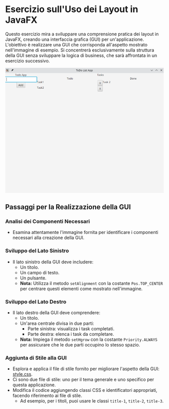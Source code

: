 
# Esercizio sull'Uso dei Layout in JavaFX

Questo esercizio mira a sviluppare una comprensione pratica dei layout in JavaFX, creando una interfaccia grafica (GUI) per un'applicazione. L'obiettivo è realizzare una GUI che corrisponda all'aspetto mostrato nell'immagine di esempio. Si concentrerà esclusivamente sulla struttura della GUI senza sviluppare la logica di business, che sarà affrontata in un esercizio successivo.

![GUI Layout Example](./without-style.png)

## Passaggi per la Realizzazione della GUI

### Analisi dei Componenti Necessari
- Esamina attentamente l'immagine fornita per identificare i componenti necessari alla creazione della GUI.

### Sviluppo del Lato Sinistro
- Il lato sinistro della GUI deve includere:
  - Un titolo.
  - Un campo di testo.
  - Un pulsante.
  - **Nota:** Utilizza il metodo `setAlignment` con la costante `Pos.TOP_CENTER` per centrare questi elementi come mostrato nell'immagine.

### Sviluppo del Lato Destro
- Il lato destro della GUI deve comprendere:
  - Un titolo.
  - Un'area centrale divisa in due parti:
    - Parte sinistra: visualizza i task completati.
    - Parte destra: elenca i task da completare.
  - **Nota:** Impiega il metodo `setHgrow` con la costante `Priority.ALWAYS` per assicurare che le due parti occupino lo stesso spazio.

### Aggiunta di Stile alla GUI
- Esplora e applica il file di stile fornito per migliorare l'aspetto della GUI: [style.css](./without-style.png).
- Ci sono due file di stile: uno per il tema generale e uno specifico per questa applicazione.
- Modifica il codice aggiungendo classi CSS e identificatori appropriati, facendo riferimento ai file di stile.
  - Ad esempio, per i titoli, puoi usare le classi `title-1`, `title-2`, `title-3`.
